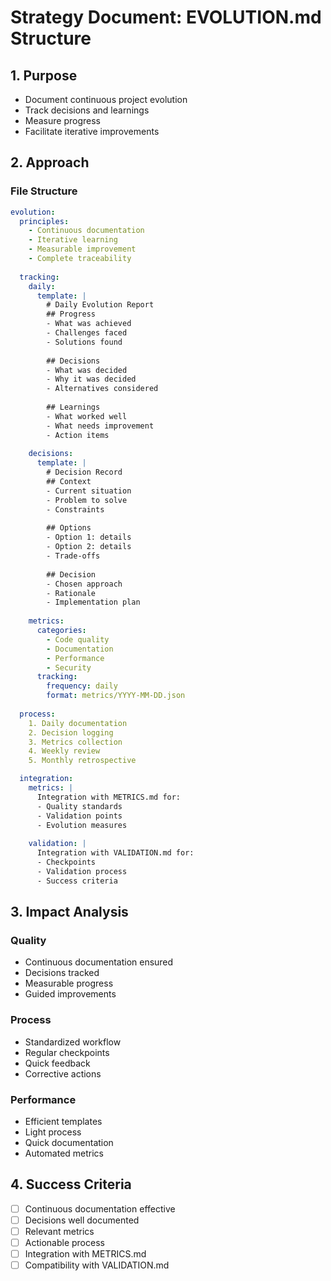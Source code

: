 # Strategy Document: EVOLUTION.md Structure

## 1. Purpose
- Document continuous project evolution
- Track decisions and learnings
- Measure progress
- Facilitate iterative improvements

## 2. Approach
### File Structure
```yaml
evolution:
  principles:
    - Continuous documentation
    - Iterative learning
    - Measurable improvement
    - Complete traceability
  
  tracking:
    daily:
      template: |
        # Daily Evolution Report
        ## Progress
        - What was achieved
        - Challenges faced
        - Solutions found
        
        ## Decisions
        - What was decided
        - Why it was decided
        - Alternatives considered
        
        ## Learnings
        - What worked well
        - What needs improvement
        - Action items
    
    decisions:
      template: |
        # Decision Record
        ## Context
        - Current situation
        - Problem to solve
        - Constraints
        
        ## Options
        - Option 1: details
        - Option 2: details
        - Trade-offs
        
        ## Decision
        - Chosen approach
        - Rationale
        - Implementation plan
    
    metrics:
      categories:
        - Code quality
        - Documentation
        - Performance
        - Security
      tracking:
        frequency: daily
        format: metrics/YYYY-MM-DD.json
    
  process:
    1. Daily documentation
    2. Decision logging
    3. Metrics collection
    4. Weekly review
    5. Monthly retrospective

  integration:
    metrics: |
      Integration with METRICS.md for:
      - Quality standards
      - Validation points
      - Evolution measures
    
    validation: |
      Integration with VALIDATION.md for:
      - Checkpoints
      - Validation process
      - Success criteria
```

## 3. Impact Analysis
### Quality
- Continuous documentation ensured
- Decisions tracked
- Measurable progress
- Guided improvements

### Process
- Standardized workflow
- Regular checkpoints
- Quick feedback
- Corrective actions

### Performance
- Efficient templates
- Light process
- Quick documentation
- Automated metrics

## 4. Success Criteria
- [ ] Continuous documentation effective
- [ ] Decisions well documented
- [ ] Relevant metrics
- [ ] Actionable process
- [ ] Integration with METRICS.md
- [ ] Compatibility with VALIDATION.md
